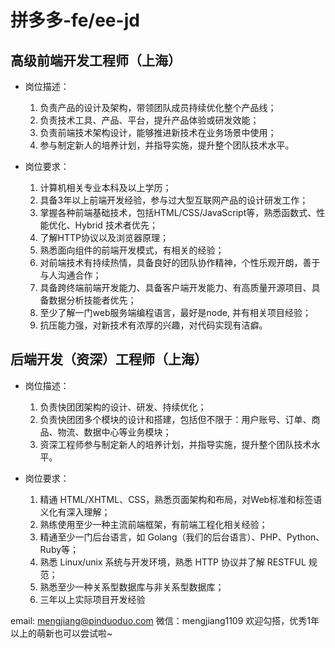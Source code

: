 # 拼多多-fe/ee-jd

## 高级前端开发工程师（上海） 
- 岗位描述：
  1. 负责产品的设计及架构，带领团队成员持续优化整个产品线；
  2. 负责技术工具、产品、平台，提升产品体验或研发效能；
  3. 负责前端技术架构设计，能够推进新技术在业务场景中使用；
  4. 参与制定新人的培养计划，并指导实施，提升整个团队技术水平。

- 岗位要求：
  1. 计算机相关专业本科及以上学历；
  2. 具备3年以上前端开发经验，参与过大型互联网产品的设计研发工作；
  3. 掌握各种前端基础技术，包括HTML/CSS/JavaScript等，熟悉函数式、性能优化、Hybrid 技术者优先；
  4. 了解HTTP协议以及浏览器原理；
  5. 熟悉面向组件的前端开发模式，有相关的经验；
  6. 对前端技术有持续热情，具备良好的团队协作精神，个性乐观开朗，善于与人沟通合作；
  7. 具备跨终端前端开发能力、具备客户端开发能力、有高质量开源项目、具备数据分析技能者优先；
  8. 至少了解一门web服务端编程语言，最好是node, 并有相关项目经验；
  9. 抗压能力强，对新技术有浓厚的兴趣，对代码实现有洁癖。

  
## 后端开发（资深）工程师（上海） 
- 岗位描述：
  1. 负责快团团架构的设计、研发、持续优化；
  2. 负责快团团多个模块的设计和搭建，包括但不限于：用户账号、订单、商品、物流、数据中心等业务模块；
  3. 资深工程师参与制定新人的培养计划，并指导实施，提升整个团队技术水平。

- 岗位要求：
  1. 精通 HTML/XHTML、CSS，熟悉页面架构和布局，对Web标准和标签语义化有深入理解；
  2. 熟练使用至少一种主流前端框架，有前端工程化相关经验；
  3. 精通至少一门后台语言，如 Golang（我们的后台语言）、PHP、Python、Ruby等；
  4. 熟悉 Linux/unix 系统与开发环境，熟悉 HTTP 协议并了解 RESTFUL 规范；
  5. 熟悉至少一种关系型数据库与非关系型数据库；
  6. 三年以上实际项目开发经验
 
email: mengjiang@pinduoduo.com 
微信：mengjiang1109
欢迎勾搭，优秀1年以上的萌新也可以尝试啦~
